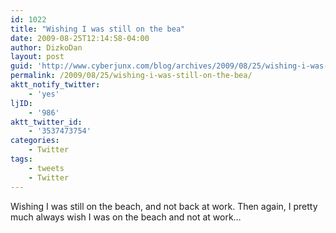 ```yaml
---
id: 1022
title: "Wishing I was still on the bea"
date: 2009-08-25T12:14:58-04:00
author: DizkoDan
layout: post
guid: 'http://www.cyberjunx.com/blog/archives/2009/08/25/wishing-i-was-still-on-the-bea/'
permalink: /2009/08/25/wishing-i-was-still-on-the-bea/
aktt_notify_twitter:
    - 'yes'
ljID:
    - '986'
aktt_twitter_id:
    - '3537473754'
categories:
    - Twitter
tags:
    - tweets
    - Twitter
---
```


Wishing I was still on the beach, and not back at work. Then again, I pretty much always wish I was on the beach and not at work…